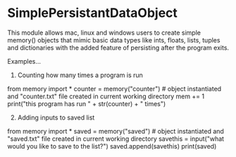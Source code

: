 # SimplePersistantDataObject
This module allows mac, linux and windows users to create simple memory() objects that mimic basic data types like ints, floats, lists, tuples and dictionaries with the added feature of persisting after the program exits.

Examples...

1. Counting how many times a program is run

from memory import * 
counter = memory("counter") # object instantiated and "counter.txt" file created in current working directory
mem += 1
print("this program has run " + str(counter) + " times")



2. Adding inputs to saved list

from memory import *
saved = memory("saved") # object instantiated and "saved.txt" file created in current working directory
savethis = input("what would you like to save to the list?")
saved.append(savethis)
print(saved)




